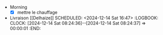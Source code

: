 - Morning
  * [x] mettre le chauffage
- Livraison [[Delhaize]]
  SCHEDULED: <2024-12-14 Sat 16:47>
  :LOGBOOK:
  CLOCK: [2024-12-14 Sat 08:24:36]--[2024-12-14 Sat 08:24:37] =>  00:00:01
  :END: